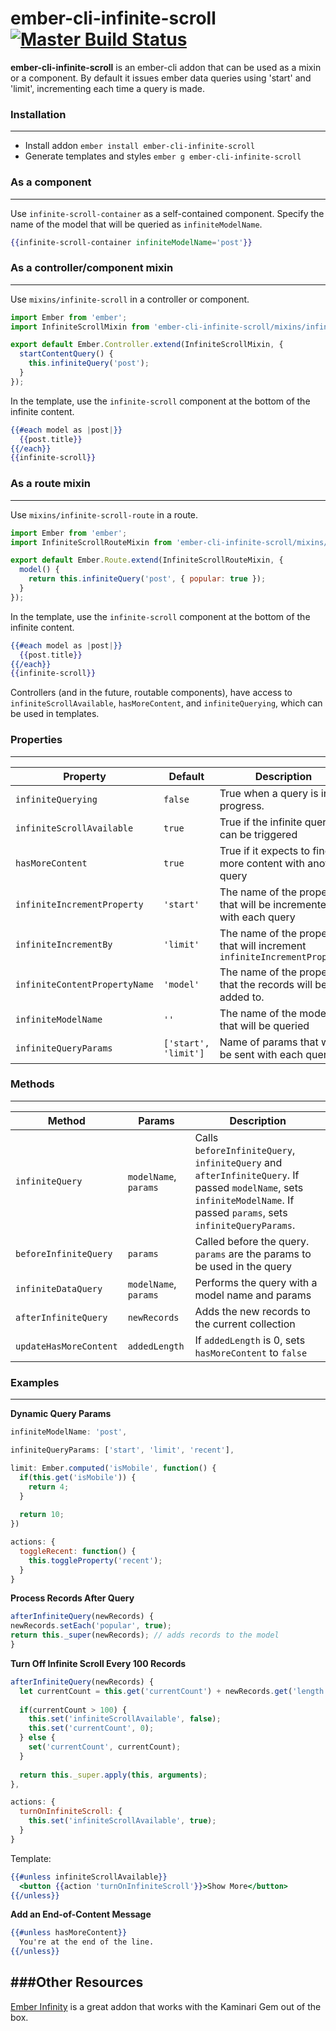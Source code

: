 # ember-cli-infinite-scroll [![Master Build Status](https://circleci.com/gh/Vestorly/ember-cli-infinite-scroll.png?style=shield)](https://circleci.com/gh/Vestorly/ember-cli-infinite-scroll/tree/master)

**ember-cli-infinite-scroll** is an ember-cli addon that can be used as a mixin or a component. By default it issues ember data queries using 'start' and 'limit', incrementing each time a query is made.

### Installation
---

* Install addon `ember install ember-cli-infinite-scroll`
* Generate templates and styles `ember g ember-cli-infinite-scroll`

### As a component
---

Use `infinite-scroll-container` as a self-contained component. Specify the name of the model that will be queried as `infiniteModelName`.

```handlebars
{{infinite-scroll-container infiniteModelName='post'}}
```

### As a controller/component mixin
---

Use `mixins/infinite-scroll` in a controller or component.

```javascript
import Ember from 'ember';
import InfiniteScrollMixin from 'ember-cli-infinite-scroll/mixins/infinite-scroll';

export default Ember.Controller.extend(InfiniteScrollMixin, {
  startContentQuery() {
    this.infiniteQuery('post');
  }
});
```

In the template, use the `infinite-scroll` component at the bottom of the 
infinite content.

```handlebars
{{#each model as |post|}}
  {{post.title}}
{{/each}}
{{infinite-scroll}}
```

### As a route mixin
---

Use `mixins/infinite-scroll-route` in a route.

```javascript
import Ember from 'ember';
import InfiniteScrollRouteMixin from 'ember-cli-infinite-scroll/mixins/infinite-scroll-route';

export default Ember.Route.extend(InfiniteScrollRouteMixin, {
  model() {
    return this.infiniteQuery('post', { popular: true });
  }
});
```

In the template, use the `infinite-scroll` component at the bottom of the infinite content.

```handlebars
{{#each model as |post|}}
  {{post.title}}
{{/each}}
{{infinite-scroll}}
```

Controllers (and in the future, routable components), have access to `infiniteScrollAvailable`, `hasMoreContent`, and `infiniteQuerying`, which can be used in templates.

### Properties
---

| Property | Default | Description |
|----------|-------------|---------|
| `infiniteQuerying` | `false` | True when a query is in progress. |
| `infiniteScrollAvailable` | `true` | True if the infinite query can be triggered |
| `hasMoreContent` | `true` | True if it expects to find more content with another query |
| `infiniteIncrementProperty` | `'start'` | The name of the property that will be incremented with each query |
| `infiniteIncrementBy` | `'limit'` | The name of the property that will increment `infiniteIncrementProperty` |
| `infiniteContentPropertyName` | `'model'` | The name of the property that the records will be added to. |
| `infiniteModelName` | `''` | The name of the model that will be queried |
| `infiniteQueryParams` | `['start', 'limit']` | Name of params that will be sent with each query |

### Methods 
---

| Method | Params | Description |
|--------|--------|-------------|
| `infiniteQuery` | `modelName`, `params` | Calls `beforeInfiniteQuery`, `infiniteQuery` and `afterInfiniteQuery`. If passed `modelName`, sets `infiniteModelName`. If passed `params`, sets `infiniteQueryParams`. |
| `beforeInfiniteQuery` | `params` | Called before the query. `params` are the params to be used in the query |
| `infiniteDataQuery` | `modelName`, `params` | Performs the query with a model name and params |
| `afterInfiniteQuery` | `newRecords` | Adds the new records to the current collection |
| `updateHasMoreContent` | `addedLength` | If `addedLength` is 0, sets `hasMoreContent` to `false` |

### Examples
---

**Dynamic Query Params**

```javascript
infiniteModelName: 'post',

infiniteQueryParams: ['start', 'limit', 'recent'],

limit: Ember.computed('isMobile', function() {
  if(this.get('isMobile')) {
    return 4;
  }
   
  return 10;
})

actions: {
  toggleRecent: function() {
    this.toggleProperty('recent');
  }
}
```


**Process Records After Query**

```javascript
afterInfiniteQuery(newRecords) {
newRecords.setEach('popular', true);
return this._super(newRecords); // adds records to the model
}
```


**Turn Off Infinite Scroll Every 100 Records** 

```javascript
afterInfiniteQuery(newRecords) {
  let currentCount = this.get('currentCount') + newRecords.get('length');
  
  if(currentCount > 100) {
    this.set('infiniteScrollAvailable', false);
    this.set('currentCount', 0);
  } else {
    set('currentCount', currentCount);
  } 
  
  return this._super.apply(this, arguments);
},

actions: {
  turnOnInfiniteScroll: {
    this.set('infiniteScrollAvailable', true);
  }
}
```

Template:
```handlebars
{{#unless infiniteScrollAvailable}}
  <button {{action 'turnOnInfiniteScroll'}}>Show More</button>
{{/unless}}
```

**Add an End-of-Content Message**

```handlebars
{{#unless hasMoreContent}}
  You're at the end of the line.
{{/unless}}
```

###Other Resources
---

[Ember Infinity](http://hhff.github.io/ember-infinity/) is a great addon that works with the Kaminari Gem out of the box.